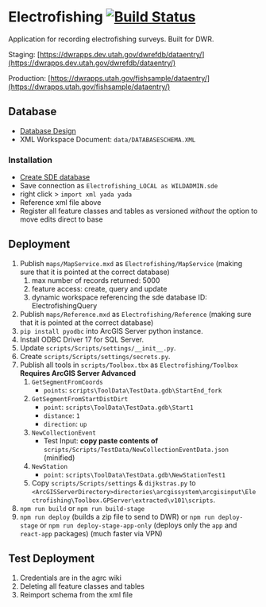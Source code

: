 # Electrofishing [![Build Status](https://travis-ci.com/agrc/electrofishing.svg?branch=master)](https://travis-ci.com/agrc/electrofishing)

Application for recording electrofishing surveys. Built for DWR.

Staging: [https://dwrapps.dev.utah.gov/dwrefdb/dataentry/](https://dwrapps.dev.utah.gov/dwrefdb/dataentry/)

Production: [https://dwrapps.utah.gov/fishsample/dataentry/](https://dwrapps.utah.gov/fishsample/dataentry/)

## Database

- [Database Design](https://docs.google.com/spreadsheets/d/1_LhNljqvb9GMxpMWlx_CnQo9FuZ5MNwoO3jzTORcxn0/edit#gid=0)
- XML Workspace Document: `data/DATABASESCHEMA.XML`

### Installation

- [Create SDE database](http://wiki.agrc.utah.gov/sql-server-set-up-on-dev-machine/)
- Save connection as `Electrofishing_LOCAL as WILDADMIN.sde`
- right click > `import xml yada yada`
- Reference xml file above
- Register all feature classes and tables as versioned *without* the option to move edits direct to base

## Deployment

1. Publish `maps/MapService.mxd` as `Electrofishing/MapService` (making sure that it is pointed at the correct database)
    1. max number of records returned: 5000
    1. feature access: create, query and update
    1. dynamic workspace referencing the sde database ID: ElectrofishingQuery
1. Publish `maps/Reference.mxd` as `Electrofishing/Reference` (making sure that it is pointed at the correct database)
1. `pip install pyodbc` into ArcGIS Server python instance.
1. Install ODBC Driver 17 for SQL Server.
1. Update `scripts/Scripts/settings/__init__.py`.
1. Create `scripts/Scripts/settings/secrets.py`.
1. Publish all tools in `scripts/Toolbox.tbx` as `Electrofishing/Toolbox` **Requires ArcGIS Server Advanced**
    1. `GetSegmentFromCoords`
        - `points`: `scripts\ToolData\TestData.gdb\StartEnd_fork`
    1. `GetSegmentFromStartDistDirt`
        - `point`: `scripts\ToolData\TestData.gdb\Start1`
        - `distance`: `1`
        - `direction`: `up`
    1. `NewCollectionEvent`
        - Test Input: **copy paste contents of** `scripts/Scripts/TestData/NewCollectionEventData.json` (minified)
    1. `NewStation`
        - `point`: `scripts\ToolData\TestData.gdb\NewStationTest1`
    1. Copy `scripts/Scripts/settings` & `dijkstras.py` to `<ArcGISServerDirectory>directories\arcgissystem\arcgisinput\Electrofishing\Toolbox.GPServer\extracted\v101\scripts`.
1. `npm run build` or `npm run build-stage`
1. `npm run deploy` (builds a zip file to send to DWR) or `npm run deploy-stage` or `npm run deploy-stage-app-only` (deploys only the `app` and `react-app` packages) (much faster via VPN)

## Test Deployment

1. Credentials are in the agrc wiki
2. Deleting all feature classes and tables
3. Reimport schema from the xml file
